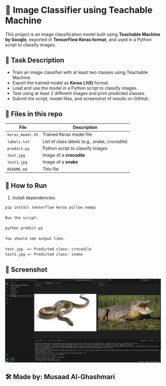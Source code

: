 # 🧠 Image Classifier using Teachable Machine

This project is an image classification model built using **Teachable Machine by Google**, exported in **TensorFlow Keras format**, and used in a Python script to classify images.

## 📌 Task Description

- Train an image classifier with at least two classes using Teachable Machine.
- Export the trained model as **Keras (.h5)** format.
- Load and use the model in a Python script to classify images.
- Test using at least 2 different images and print predicted classes.
- Submit the script, model files, and screenshot of results on GitHub.

## 📁 Files in this repo

| File            | Description                          |
|-----------------|--------------------------------------|
| `keras_model.h5` | Trained Keras model file             |
| `labels.txt`     | List of class labels (e.g., snake, crocodile) |
| `predict.py`     | Python script to classify images     |
| `test.jpg`       | Image of a **crocodile**             |
| `test1.jpg`      | Image of a **snake**                 |
| `README.md`      | This file                            |

## 🧪 How to Run

1. Install dependencies:

```bash
pip install tensorflow keras pillow numpy

Run the script:

python predict.py

You should see output like:

test.jpg  => Predicted class: crocodile
test1.jpg => Predicted class: snake
```
## 📸 Screenshot

![Output](./output.png)

## 🛠 Made by: Musaad Al-Ghashmari
